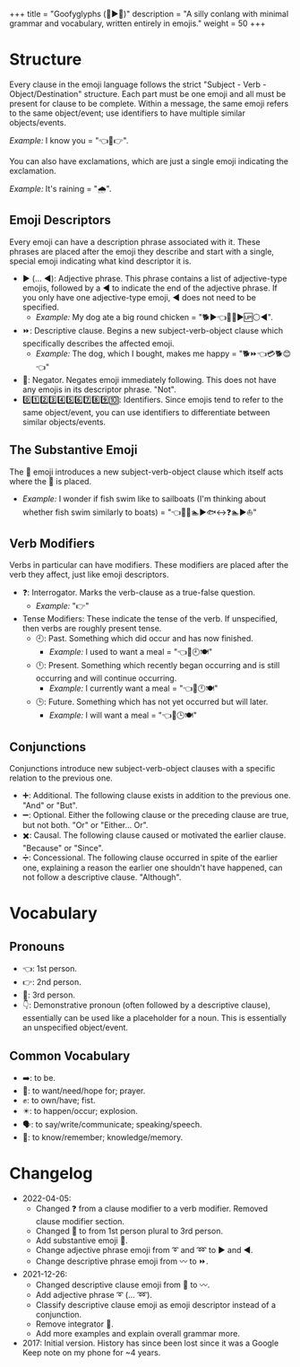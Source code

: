 +++
title = "Goofyglyphs (📜▶🤪)"
description = "A silly conlang with minimal grammar and vocabulary, written entirely in emojis."
weight = 50
+++

# Structure

Every clause in the emoji language follows the strict "Subject - Verb -
Object/Destination" structure. Each part must be one emoji and all must be
present for clause to be complete. Within a message, the same emoji refers to
the same object/event; use identifiers to have multiple similar objects/events.

*Example:* I know you = "👈🧠👉".

You can also have exclamations, which are just a single emoji indicating the
exclamation.

*Example:* It's raining = "🌧️".

## Emoji Descriptors

Every emoji can have a description phrase associated with it. These phrases are
placed after the emoji they describe and start with a single, special emoji
indicating what kind descriptor it is.

* ▶ (... ◀): Adjective phrase. This phrase contains a list of
  adjective-type emojis, followed by a ◀ to indicate the end of the adjective
  phrase. If you only have one adjective-type emoji, ◀ does not need to be
  specified.
  * *Example:* My dog ate a big round chicken = "🐕▶👈🍴🐔▶🆙⚪◀".
* ⏩: Descriptive clause. Begins a new subject-verb-object clause which
  specifically describes the affected emoji.
  * *Example:* The dog, which I bought, makes me happy = "🐕⏩👈💳🐕😊👈"
* 🚫: Negator. Negates emoji immediately following. This does not have any
  emojis in its descriptor phrase. "Not".
* 0️⃣1️⃣2️⃣3️⃣4️⃣5️⃣6️⃣7️⃣8️⃣9️⃣🔟: Identifiers. Since emojis tend to refer to the same
  object/event, you can use identifiers to differentiate between similar
  objects/events.

## The Substantive Emoji

The 🔼 emoji introduces a new subject-verb-object clause which itself acts where
the 🔼 is placed.
* *Example:* I wonder if fish swim like to sailboats (I'm thinking about whether
  fish swim similarly to boats) = "👈🤔🔼🏊▶🐟↔️❓🏊▶⛵"

## Verb Modifiers

Verbs in particular can have modifiers. These modifiers are placed after the
verb they affect, just like emoji descriptors.

* ❓: Interrogator. Marks the verb-clause as a true-false question.
  * *Example:* "👉"
* Tense Modifiers: These indicate the tense of the verb. If unspecified, then
  verbs are roughly present tense.
  * 🕘: Past. Something which did occur and has now finished.
    * *Example:* I used to want a meal = "👈🙏🕘🍽️"
  * 🕛: Present. Something which recently began occurring and is still occurring
    and will continue occurring.
    * *Example:* I currently want a meal = "👈🙏🕛🍽️"
  * 🕒: Future. Something which has not yet occurred but will later.
    * *Example:* I will want a meal = "👈🙏🕒🍽️"

## Conjunctions

Conjunctions introduce new subject-verb-object clauses with a specific relation
to the previous one.

* ➕: Additional. The following clause exists in addition to the previous one.
  "And" or "But".
* ➖: Optional. Either the following clause or the preceding clause are true,
  but not both. "Or" or "Either... Or".
* ✖️: Causal. The following clause caused or motivated the earlier clause.
  "Because" or "Since".
* ➗: Concessional. The following clause occurred in spite of the earlier one,
  explaining a reason the earlier one shouldn't have happened, can not follow a
  descriptive clause. "Although".

# Vocabulary

## Pronouns

* 👈: 1st person.
* 👉: 2nd person.
* 👐: 3rd person.
* 👇: Demonstrative pronoun (often followed by a descriptive clause),
  essentially can be used like a placeholder for a noun. This is essentially an
  unspecified object/event.

## Common Vocabulary

* ➡️: to be.
* 🙏: to want/need/hope for; prayer.
* ✊: to own/have; fist.
* ✴️: to happen/occur; explosion.
* 🗣️: to say/write/communicate; speaking/speech.
* 🧠: to know/remember; knowledge/memory.

# Changelog

* 2022-04-05:
  * Changed ❓ from a clause modifier to a verb modifier. Removed clause
    modifier section.
  * Changed 👐 to from 1st person plural to 3rd person.
  * Add substantive emoji 🔼.
  * Change adjective phrase emoji from ➰ and ➿ to ▶️ and ◀️.
  * Change descriptive phrase emoji from 〰️ to  ⏩.
* 2021-12-26:
  * Changed descriptive clause emoji from 🔎 to 〰️.
  * Add adjective phrase ➰ (... ➿).
  * Classify descriptive clause emoji as emoji descriptor instead of a
    conjunction.
  * Remove integrator 🔗.
  * Add more examples and explain overall grammar more.
* 2017: Initial version. History has since been lost since it was a Google Keep
  note on my phone for ~4 years.
